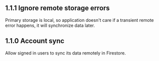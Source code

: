 

1.1.1 Ignore remote storage errors
-----------------------------------
Primary storage is local, so application doesn't care if a transient remote error happens, it will synchronize data later.


1.1.0 Account sync
------------------
Allow signed in users to sync its data remotely in Firestore.
